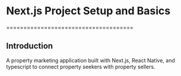 # Next.js Project Setup and Basics
=====================================

## Introduction
A property marketing application built with Next.js, React Native, and typescript to connect property seekers with property sellers.